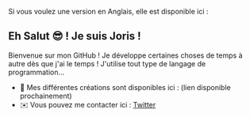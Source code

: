 Si vous voulez une version en Anglais, elle est disponible ici :

**Eh Salut 😎 ! Je suis Joris !**
-------
Bienvenue sur mon GitHub !
Je développe certaines choses de temps à autre dès que j'ai le temps !
J'utilise tout type de langage de programmation...
- 🌱 Mes différentes créations sont disponibles ici : (lien disponible prochainement)
- ✉️ Vous pouvez me contacter ici : <a href="https://x.com/theazrod" rel="nofollow">Twitter</a>
<!---
jkoz-dev/jkoz-dev is a ✨ special ✨ repository because its `README.md` (this file) appears on your GitHub profile.
You can click the Preview link to take a look at your changes.

